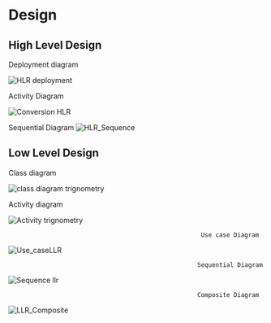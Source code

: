 # Design

## High Level Design 

Deployment diagram

![HLR deployment](https://user-images.githubusercontent.com/78848581/107904270-5439e500-6f71-11eb-9b95-2bcf0f23df25.jpg)


Activity Diagram
                
![Conversion HLR](https://user-images.githubusercontent.com/78848692/107729317-84397c00-6d16-11eb-84d5-3a3bd0786874.PNG)



Sequential Diagram
![HLR_Sequence](https://user-images.githubusercontent.com/78848640/107731559-4dfefb00-6d1c-11eb-8e7a-a88f16fe3a30.PNG)

                                      


## Low Level Design 

Class diagram

![class diagram trignometry](https://user-images.githubusercontent.com/78848581/107904938-42594180-6f73-11eb-8115-c95ab5d241ff.jpg)


Activity diagram

![Activity trignometry](https://user-images.githubusercontent.com/78848581/107904849-08883b00-6f73-11eb-928b-cc2dcb936eb5.jpg)

                                                         Use case Diagram
                                                          
![Use_caseLLR](https://user-images.githubusercontent.com/78848692/107730484-90730880-6d19-11eb-93d4-c83f5558d19e.PNG)

                                                        Sequential Diagram
                                                           
![Sequence llr](https://user-images.githubusercontent.com/78848692/107731840-ec8b5c00-6d1c-11eb-995f-32a768d6286e.PNG)


                                                        Composite Diagram
![LLR_Composite](https://user-images.githubusercontent.com/78848640/107731762-c2d23500-6d1c-11eb-9668-eda1e492c9c3.jpg)
